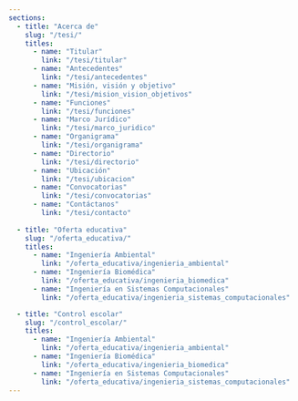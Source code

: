 ```yaml
---
sections:
  - title: "Acerca de"
    slug: "/tesi/"
    titles:
      - name: "Titular"
        link: "/tesi/titular"
      - name: "Antecedentes"
        link: "/tesi/antecedentes"
      - name: "Misión, visión y objetivo"
        link: "/tesi/mision_vision_objetivos"
      - name: "Funciones"
        link: "/tesi/funciones"
      - name: "Marco Jurídico"
        link: "/tesi/marco_juridico"
      - name: "Organigrama"
        link: "/tesi/organigrama"
      - name: "Directorio"
        link: "/tesi/directorio"
      - name: "Ubicación"
        link: "/tesi/ubicacion"
      - name: "Convocatorias"
        link: "/tesi/convocatorias"
      - name: "Contáctanos"
        link: "/tesi/contacto"
  
  - title: "Oferta educativa"
    slug: "/oferta_educativa/"
    titles:
      - name: "Ingeniería Ambiental"
        link: "/oferta_educativa/ingenieria_ambiental"
      - name: "Ingeniería Biomédica"
        link: "/oferta_educativa/ingenieria_biomedica"
      - name: "Ingeniería en Sistemas Computacionales"
        link: "/oferta_educativa/ingenieria_sistemas_computacionales"

  - title: "Control escolar"
    slug: "/control_escolar/"
    titles:
      - name: "Ingeniería Ambiental"
        link: "/oferta_educativa/ingenieria_ambiental"
      - name: "Ingeniería Biomédica"
        link: "/oferta_educativa/ingenieria_biomedica"
      - name: "Ingeniería en Sistemas Computacionales"
        link: "/oferta_educativa/ingenieria_sistemas_computacionales"
---
```

